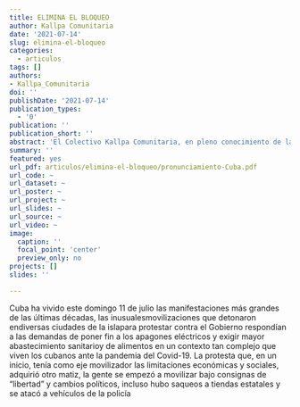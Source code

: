 ```yaml
---
title: ELIMINA EL BLOQUEO
author: Kallpa Comunitaria
date: '2021-07-14'
slug: elimina-el-bloqueo
categories:
  - articulos
tags: []
authors: 
- Kallpa_Comunitaria
doi: ''
publishDate: '2021-07-14'
publication_types:
  - '0'
publication: ''
publication_short: ''
abstract: 'El Colectivo Kallpa Comunitaria, en pleno conocimiento de la gravedad de la situación que se  vive  en el hermano país  muestra su apoyo y solidaridad al pueblo cubano ante la vulneración de derechos por el carácter genocida del bloqueo económico y comercial impuesto por los Estados Unidos'
summary: ''
featured: yes
url_pdf: articulos/elimina-el-bloqueo/pronunciamiento-Cuba.pdf
url_code: ~
url_dataset: ~
url_poster: ~
url_project: ~
url_slides: ~
url_source: ~
url_video: ~
image:
  caption: ''
  focal_point: 'center'
  preview_only: no
projects: []
slides: ''

---
```

Cuba ha vivido este domingo 11 de julio las manifestaciones más grandes  de las últimas décadas, las  inusualesmovilizaciones  que detonaron endiversas ciudades  de  la islapara protestar  contra  el  Gobierno  respondían  a  las  demandas  de  poner  fin  a  los apagones eléctricos  y  exigir  mayor  abastecimiento  sanitarioy  de  alimentos en  un  contexto  tan complejo  que  viven  los  cubanos  ante  la  pandemia  del  Covid-19.  La  protesta  que,  en  un inicio,  tenía  como  eje  movilizador  las  limitaciones  económicas  y sociales,  adquirió otro matiz,  la  gente  se  empezó  a  movilizar  bajo consignas de “libertad” y cambios políticos, incluso hubo saqueos a tiendas estatales y se atacó a vehículos de la policía
